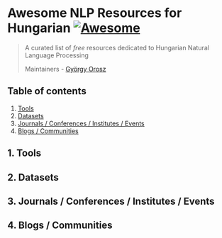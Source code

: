 # Awesome NLP Resources for Hungarian [![Awesome](https://cdn.rawgit.com/sindresorhus/awesome/d7305f38d29fed78fa85652e3a63e154dd8e8829/media/badge.svg)](https://github.com/oroszgy/awesome-hungarian-nlp)

> A curated list of *free* resources dedicated to Hungarian Natural Language Processing
>
> Maintainers - [György Orosz](https://github.com/oroszgy)

## Table of contents

1. [Tools](#1.-tools)
2. [Datasets](#2.-datasets)
3. [Journals / Conferences / Institutes / Events](#3.-journals-/-conferences-/-institutes-/-events)
4. [Blogs / Communities](#4.-blogs-/-communities)

## 1. Tools
## 2. Datasets
## 3. Journals / Conferences / Institutes / Events
## 4. Blogs / Communities
